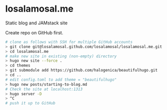 # losalamosal.me
Static blog and JAMstack site

Create repo on GitHub first.

```sh
# clone as follows with SSH for multiple GitHub accounts
> git clone git@losalamosal.github.com/losalamosal/losalamosal.me.git
> cd losalamosal.me
# make new site in existing (non-empty) directory
> hugo new site --force .
> cd themes
> git submodule add https://github.com/halogenica/beautifulhugo.git
> cd ..
# edit config.toml to add theme = "beautifulhugo"
> hugo new posts/starting-to-blog.md
# Check the site at localhost:1313
> hugo server -D
> ^C
# push it up to GitHub
```
